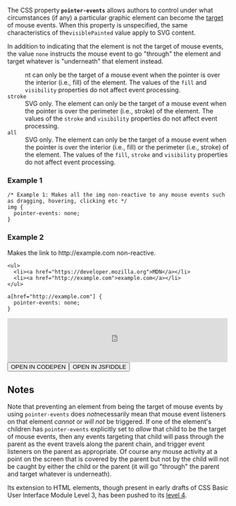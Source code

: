 The CSS property<strong> <code>pointer-events</code></strong> allows authors to control under what circumstances (if any) a particular graphic element can become the <a href="https://developer.mozilla.org/en-US/docs/Web/API/event.target">target</a> of mouse events. When this property is unspecified, the same characteristics of the<code>visiblePainted</code> value apply to SVG content.

In addition to indicating that the element is not the target of mouse events, the value <code>none</code> instructs the mouse event to go "through" the element and target whatever is "underneath" that element instead.

<!--more-->


<dl><dd>nt can only be the target of a mouse event when the pointer is over the interior (i.e., fill) of the element. The values of the <code>fill</code> and <code>visibility</code> properties do not affect event processing.</dd><dt><code>stroke</code></dt><dd>SVG only. The element can only be the target of a mouse event when the pointer is over the perimeter (i.e., stroke) of the element. The values of the <code>stroke</code> and <code>visibility</code> properties do not affect event processing.</dd><dt><code>all</code></dt><dd>SVG only. The element can only be the target of a mouse event when the pointer is over the interior (i.e., fill) or the perimeter (i.e., stroke) of the element. The values of the <code>fill</code>, <code>stroke</code> and <code>visibility</code> properties do not affect event processing.</dd></dl>
<h3 id="Example_1">Example 1</h3>
<pre><code class=" language-css"><span class="token comment" spellcheck="true">/* Example 1: Makes all the img non-reactive to any mouse events such as dragging, hovering, clicking etc */</span>
<span class="token selector">img </span><span class="token punctuation">{</span>
  <span class="token property">pointer-events</span><span class="token punctuation">:</span> none<span class="token punctuation">;</span>
<span class="token punctuation">}</span></code></pre>
<h3 id="Example_2">Example 2</h3>
Makes the link to http://example.com non-reactive.
<pre><code class=" language-html"><span class="token tag"><span class="token tag"><span class="token punctuation">&lt;</span>ul</span><span class="token punctuation">&gt;</span></span>
  <span class="token tag"><span class="token tag"><span class="token punctuation">&lt;</span>li</span><span class="token punctuation">&gt;</span></span><span class="token tag"><span class="token tag"><span class="token punctuation">&lt;</span>a</span> <span class="token attr-name">href</span><span class="token attr-value"><span class="token punctuation">=</span><span class="token punctuation">"</span>https://developer.mozilla.org<span class="token punctuation">"</span></span><span class="token punctuation">&gt;</span></span>MDN<span class="token tag"><span class="token tag"><span class="token punctuation">&lt;/</span>a</span><span class="token punctuation">&gt;</span></span><span class="token tag"><span class="token tag"><span class="token punctuation">&lt;/</span>li</span><span class="token punctuation">&gt;</span></span>
  <span class="token tag"><span class="token tag"><span class="token punctuation">&lt;</span>li</span><span class="token punctuation">&gt;</span></span><span class="token tag"><span class="token tag"><span class="token punctuation">&lt;</span>a</span> <span class="token attr-name">href</span><span class="token attr-value"><span class="token punctuation">=</span><span class="token punctuation">"</span>http://example.com<span class="token punctuation">"</span></span><span class="token punctuation">&gt;</span></span>example.com<span class="token tag"><span class="token tag"><span class="token punctuation">&lt;/</span>a</span><span class="token punctuation">&gt;</span></span><span class="token tag"><span class="token tag"><span class="token punctuation">&lt;/</span>li</span><span class="token punctuation">&gt;</span></span>
<span class="token tag"><span class="token tag"><span class="token punctuation">&lt;/</span>ul</span><span class="token punctuation">&gt;</span></span></code></pre>
<pre><code class=" language-css"><span class="token selector">a[href="http://example<span class="token class">.com</span>"] </span><span class="token punctuation">{</span>
  <span class="token property">pointer-events</span><span class="token punctuation">:</span> none<span class="token punctuation">;</span>
<span class="token punctuation">}</span></code></pre>
<div><iframe id="frame_Example_2" class="live-sample-frame sample-code-frame" src="https://mdn.mozillademos.org/en-US/docs/Web/CSS/pointer-events$samples/Example_2?revision=983179" width="500" height="100" frameborder="0"></iframe>
<div class="open-in-host-container"><button class="open-in-host">OPEN IN CODEPEN <i class="icon-codepen"></i></button><button class="open-in-host">OPEN IN JSFIDDLE <i class="icon-jsfiddle"></i></button></div>
</div>
<h2 id="Notes">Notes</h2>
Note that preventing an element from being the target of mouse events by using <code>pointer-events</code> does <em>not</em>necessarily mean that mouse event listeners on that element <em>cannot</em> or <em>will not</em> be triggered. If one of the element's children has <code>pointer-events</code> explicitly set to <em>allow</em> that child to be the target of mouse events, then any events targeting that child will pass through the parent as the event travels along the parent chain, and trigger event listeners on the parent as appropriate. Of course any mouse activity at a point on the screen that is covered by the parent but not by the child will not be caught by either the child or the parent (it will go "through" the parent and target whatever is underneath).

Its extension to HTML elements, though present in early drafts of CSS Basic User Interface Module Level 3, has been pushed to its <a class="external external-icon" href="http://wiki.csswg.org/spec/css4-ui#pointer-events">level 4</a>.